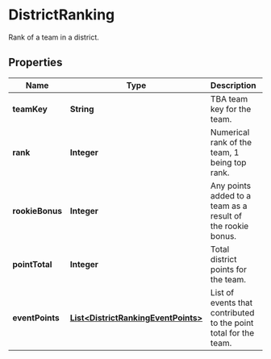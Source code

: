 

# DistrictRanking

Rank of a team in a district.
## Properties

Name | Type | Description | Notes
------------ | ------------- | ------------- | -------------
**teamKey** | **String** | TBA team key for the team. | 
**rank** | **Integer** | Numerical rank of the team, 1 being top rank. | 
**rookieBonus** | **Integer** | Any points added to a team as a result of the rookie bonus. |  [optional]
**pointTotal** | **Integer** | Total district points for the team. | 
**eventPoints** | [**List&lt;DistrictRankingEventPoints&gt;**](DistrictRankingEventPoints.md) | List of events that contributed to the point total for the team. |  [optional]




